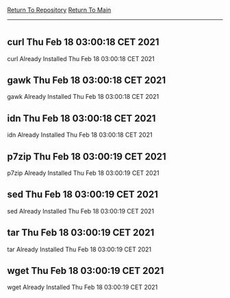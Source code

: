 [Return To Repository](https://github.com/bast69/piholeparser/)
[Return To Main](https://github.com/bast69/piholeparser/blob/master/RecentRunLogs/Mainlog.md)
____________________________________
# 
## curl Thu Feb 18 03:00:18 CET 2021
curl Already Installed Thu Feb 18 03:00:18 CET 2021
## gawk Thu Feb 18 03:00:18 CET 2021
gawk Already Installed Thu Feb 18 03:00:18 CET 2021
## idn Thu Feb 18 03:00:18 CET 2021
idn Already Installed Thu Feb 18 03:00:18 CET 2021
## p7zip Thu Feb 18 03:00:19 CET 2021
p7zip Already Installed Thu Feb 18 03:00:19 CET 2021
## sed Thu Feb 18 03:00:19 CET 2021
sed Already Installed Thu Feb 18 03:00:19 CET 2021
## tar Thu Feb 18 03:00:19 CET 2021
tar Already Installed Thu Feb 18 03:00:19 CET 2021
## wget Thu Feb 18 03:00:19 CET 2021
wget Already Installed Thu Feb 18 03:00:19 CET 2021
